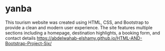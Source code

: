 # yanba
 This tourism website was created using HTML, CSS, and Bootstrap to provide a clean and modern user experience. The site features multiple sections including a homepage, destination highlights, a booking form, and contact details
https://abdelwahab-elshamy.github.io/HTML-AND-Bootstrap-Project-Six/
